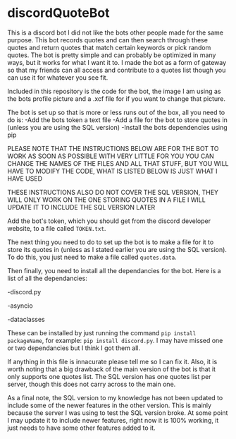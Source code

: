 # discordQuoteBot
This is a discord bot I did not like the bots other people made for the same purpose. 
This bot records quotes and can then search through these quotes and return quotes that match certain keywords or pick random quotes.
The bot is pretty simple and can probably be optimized in many ways, but it works for what I want it to.
I made the bot as a form of gateway so that my friends can all access and contribute to a quotes list though you can use it for whatever you see fit.

Included in this repository is the code for the bot, the image I am using as the bots profile picture and a .xcf file for if you want to change that picture.

The bot is set up so that is more or less runs out of the box, all you need to do is:
  -Add the bots token a text file
  -Add a file for the bot to store quotes in (unless you are using the SQL version)
  -Install the bots dependencies using pip
  

PLEASE NOTE THAT THE INSTRUCTIONS BELOW ARE FOR THE BOT TO WORK AS SOON AS POSSIBLE WITH VERY LITTLE FOR YOU
YOU CAN CHANGE THE NAMES OF THE FILES AND ALL THAT STUFF, BUT YOU WILL HAVE TO MODIFY THE CODE, WHAT IS LISTED BELOW IS JUST WHAT I HAVE USED

THESE INSTRUCTIONS ALSO DO NOT COVER THE SQL VERSION, THEY WILL ONLY WORK ON THE ONE STORING QUOTES IN A FILE
I WILL UPDATE IT TO INCLUDE THE SQL VERSION LATER

Add the bot's token, which you should get from the discord developer website, to a file called `TOKEN.txt`. 

The next thing you need to do to set up the bot is to make a file for it to store its quotes in (unless as I stated earlier you are using the SQL version).
To do this, you just need to make a file called `quotes.data`.

Then finally, you need to install all the dependancies for the bot.
Here is a list of all the dependancies:

  -discord.py
  
  -asyncio
  
  -dataclasses
  
  
These can be installed by just running the command `pip install packageName`, for example: `pip install discord.py`. 
I may have missed one or two dependancies but I think I got them all.

If anything in this file is innacurate please tell me so I can fix it. Also, it is worth noting that a big drawback of the main version of the bot is that it 
only supports one quotes list. The SQL version has one quotes list per server, though this does not carry across to the main one.

As a final note, the SQL version to my knowledge has not been updated to include some of the newer features in the other version.
This is mainly because the server I was using to test the SQL version broke. 
At some point I may update it to include newer features, right now it is 100% working, it just needs to have some other features added to it.

